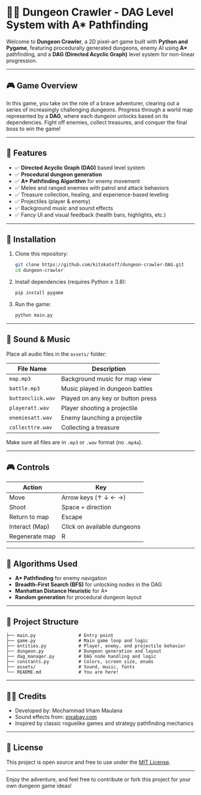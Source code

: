 # 🧙‍♂️ Dungeon Crawler - DAG Level System with A* Pathfinding

Welcome to **Dungeon Crawler**, a 2D pixel-art game built with **Python and Pygame**, featuring procedurally generated dungeons, enemy AI using **A\*** pathfinding, and a **DAG (Directed Acyclic Graph)** level system for non-linear progression.

---

## 🎮 Game Overview

In this game, you take on the role of a brave adventurer, clearing out a series of increasingly challenging dungeons. Progress through a world map represented by a **DAG**, where each dungeon unlocks based on its dependencies. Fight off enemies, collect treasures, and conquer the final boss to win the game!

---

## 🧩 Features

- ✅ **Directed Acyclic Graph (DAG)** based level system
- ✅ **Procedural dungeon generation**
- ✅ **A\* Pathfinding Algorithm** for enemy movement
- ✅ Melee and ranged enemies with patrol and attack behaviors
- ✅ Treasure collection, healing, and experience-based leveling
- ✅ Projectiles (player & enemy)
- ✅ Background music and sound effects
- ✅ Fancy UI and visual feedback (health bars, highlights, etc.)

---

## 🚀 Installation

1. Clone this repository:
   ```bash
   git clone https://github.com/kitokato77/dungeon-crawler-DAG.git
   cd dungeon-crawler
   ```

2. Install dependencies (requires Python ≥ 3.8):

   ```bash
   pip install pygame
   ```

3. Run the game:

   ```bash
   python main.py
   ```

---

## 🎹 Sound & Music

Place all audio files in the `assets/` folder:

| File Name         | Description                       |
| ----------------- | --------------------------------- |
| `map.mp3`         | Background music for map view     |
| `battle.mp3`      | Music played in dungeon battles   |
| `buttonclick.wav` | Played on any key or button press |
| `playeratt.wav`   | Player shooting a projectile      |
| `enemiesatt.wav`  | Enemy launching a projectile      |
| `collecttre.wav`  | Collecting a treasure             |

Make sure all files are in `.mp3` or `.wav` format (no `.mp4a`).

---

## 🎮 Controls

| Action         | Key                         |
| -------------- | --------------------------- |
| Move           | Arrow keys (↑ ↓ ← →)        |
| Shoot          | Space + direction           |
| Return to map  | Escape                      |
| Interact (Map) | Click on available dungeons |
| Regenerate map | R                           |

---

## 🧠 Algorithms Used

* **A\* Pathfinding** for enemy navigation
* **Breadth-First Search (BFS)** for unlocking nodes in the DAG
* **Manhattan Distance Heuristic** for A\*
* **Random generation** for procedural dungeon layout

---

## 📁 Project Structure

```
├── main.py                # Entry point
├── game.py                # Main game loop and logic
├── entities.py            # Player, enemy, and projectile behavior
├── dungeon.py             # Dungeon generation and layout
├── dag_manager.py         # DAG node handling and logic
├── constants.py           # Colors, screen size, enums
├── assets/                # Sound, music, fonts
└── README.md              # You are here!
```

---

## 🧑‍💻 Credits

* Developed by: Mochammad Irham Maulana
* Sound effects from: [pixabay.com](https://pixabay.com/music/search/dnd/)
* Inspired by classic roguelike games and strategy pathfinding mechanics

---

## 📜 License

This project is open source and free to use under the [MIT License](LICENSE).

---

Enjoy the adventure, and feel free to contribute or fork this project for your own dungeon game ideas!
